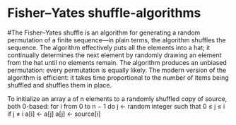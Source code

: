 # Fisher–Yates shuffle-algorithms

#The Fisher–Yates shuffle is an algorithm for generating a random permutation of a finite sequence—in plain terms, 
the algorithm shuffles the sequence. The algorithm effectively puts all the elements into a hat; it continually 
determines the next element by randomly drawing an element from the hat until no elements remain. The algorithm 
produces an unbiased permutation: every permutation is equally likely. The modern version of the algorithm is efficient: 
it takes time proportional to the number of items being shuffled and shuffles them in place.

To initialize an array a of n elements to a randomly shuffled copy of source, both 0-based:
  for i from 0 to n − 1 do
      j ← random integer such that 0 ≤ j ≤ i
      if j ≠ i
          a[i] ← a[j]
      a[j] ← source[i]
